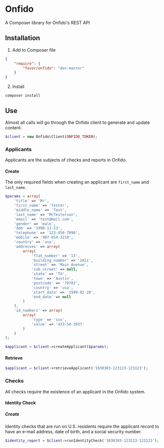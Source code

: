 # Onfido
A Composer library for Onfido's REST API

## Installation
1) Add to Composer file
```json
{
    "require": {
        "favor/onfido": "dev-master"
    }
}
```

2) Install
```
composer install
```

## Use
Almost all calls will go through the Onfido client to generate and update content.

```php
$client = new Onfido\Client(ONFIDO_TOKEN);
```

### Applicants
Applicants are the subjects of checks and reports in Onfido.

#### Create
The only required fields when creating an applicant are `first_name` and `last_name`.

```php
$params = array(
    'title' => 'Mr',
    'first_name' => 'Tester',
    'middle_name' => 'Test',
    'last_name' => 'McTesterson',
    'email' => 'test@mail.com',
    'gender' => 'male',
    'dob' => '1990-11-23',
    'telephone' => '123-456-7890',
    'mobile' => '987-654-3210',
    'country' => 'usa',
    'addresses' => array(
        array(
            'flat_number' => '13',
            'building_number' => '2411',
            'street' => 'Main Avenue',
            'sub_street' => null,
            'state' => 'TX',
            'town' => 'Austin',
            'postcode' => '78702',
            'country' => 'usa',
            'start_date' => '1999-02-28',
            'end_date' => null
        )
    ),
    'id_numbers' => array(
        array(
            'type' => 'ssn',
            'value' => '433-54-3937'
        )
    )
);

$applicant = $client->createApplicant($params);
```

#### Retrieve
```php
$applicant = $client->retrieveApplicant('1030303-123123-123123');
```

### Checks
All checks require the existence of an applicant in the Onfido system.

#### Identity Check

##### Create
Identity checks that are run on U.S. residents require the applicant record to have an e-mail address, date of birth, and a social security number.
```php
$identity_report = $client->runIdentityCheck('1030303-123123-123123');
```
